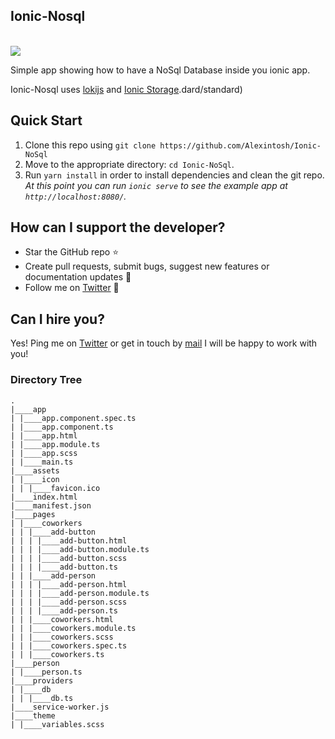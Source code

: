 ## Ionic-Nosql
<br />
<img src="https://media.giphy.com/media/3ohzAIo8VwdELwRV4I/giphy.gif"/>

Simple app showing how to have a NoSql Database inside you ionic app.

Ionic-Nosql uses [lokijs](http://lokijs.org/#/) and [Ionic Storage](https://ionicframework.com/docs/storage/).dard/standard)

## <a name="start"></a> Quick Start

1. Clone this repo using `git clone https://github.com/Alexintosh/Ionic-NoSql`
2. Move to the appropriate directory: `cd Ionic-NoSql`.<br />
3. Run `yarn install` in order to install dependencies and clean the git repo.<br />
   *At this point you can run `ionic serve` to see the example app at `http://localhost:8080/`.*

## How can I support the developer?
- Star the GitHub repo :star:
- Create pull requests, submit bugs, suggest new features or documentation updates :wrench:
- Follow me on [Twitter](https://twitter.com/alexintosh) :feet:

## Can I hire you?
Yes!  Ping me on [Twitter](https://twitter.com/alexintosh) or get in touch by [mail](mailto:alessio.d@gmail.com)
I will be happy to work with you!

### Directory Tree

```
.
|____app
| |____app.component.spec.ts
| |____app.component.ts
| |____app.html
| |____app.module.ts
| |____app.scss
| |____main.ts
|____assets
| |____icon
| | |____favicon.ico
|____index.html
|____manifest.json
|____pages
| |____coworkers
| | |____add-button
| | | |____add-button.html
| | | |____add-button.module.ts
| | | |____add-button.scss
| | | |____add-button.ts
| | |____add-person
| | | |____add-person.html
| | | |____add-person.module.ts
| | | |____add-person.scss
| | | |____add-person.ts
| | |____coworkers.html
| | |____coworkers.module.ts
| | |____coworkers.scss
| | |____coworkers.spec.ts
| | |____coworkers.ts
|____person
| |____person.ts
|____providers
| |____db
| | |____db.ts
|____service-worker.js
|____theme
| |____variables.scss
```

<br />
